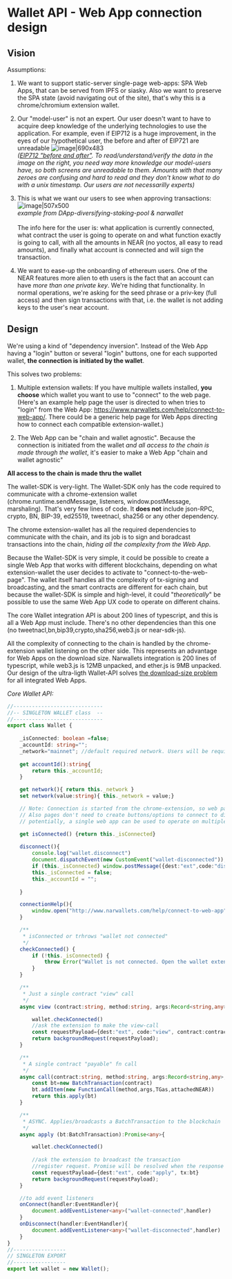# Wallet API - Web App connection design

## Vision

Assumptions:
1) We want to support static-server single-page web-apps: SPA Web Apps, that can be served from IPFS or siasky. Also we want to preserve the SPA state (avoid  navigating out of the site), that's why this is a chrome/chromium extension wallet.

2) Our "model-user" is not an expert. Our user doesn't want to have to acquire deep knowledge of the underlying technologies to use the application. 
For example, even if EIP712 is a huge improvement, in the eyes of our hypothetical user, the before and after of EIP721 are unreadable
![image|690x483](docs/images/EIP712-before-after.png)
<br>*([EIP712 "before and after"](https://ethereum-magicians.org/t/eip-712-eth-signtypeddata-as-a-standard-for-machine-verifiable-and-human-readable-typed-data-signing/397). To read/understand/verify the data in the image on the right, you need way more knowledge our model-users have, so both screens are unreadable to them. Amounts with that many zeroes are confusing and hard to read and they don't know what to do with a unix timestamp. Our users are not necessarilly experts)*

3) This is what we want our users to see when approving transactions: 
![image|507x500](docs/images/narwallets-approve-transaction.png)
<br>*example from DApp-diversifying-staking-pool & narwallet*
<br><br>The info here for the user is: what application is currently connected, what contract the user is going to operate on and what function exactly is going to call, with all the amounts in NEAR (no yoctos, all easy to read amounts), and finally what account is connected and will sign the transaction.


4) We want to ease-up the onboarding of ethereum users. One of the NEAR features more alien to eth users is the fact that an account can have *more than one private key*. We're hiding that functionality. In normal operations, we're asking for the seed phrase or a priv-key (full access) and then sign transactions with that, i.e. the wallet is not adding keys to the user's near account.

## Design

We're using a kind of "dependency inversion". Instead of the Web App having a "login" button or several "login" buttons, one for each supported wallet, **the connection is initiated by the wallet**.

This solves two problems:

1. Multiple extension wallets: If you have multiple wallets installed, **you choose** which wallet you want to use to "connect" to the web page. (Here's an example help page the user is directed to when tries to "login" from the Web App: https://www.narwallets.com/help/connect-to-web-app/. There could be a generic help page for Web Apps directing how to connect each compatible extension-wallet.)

2. The Web App can be "chain and wallet agnostic". Because the connection is initiated from the wallet *and all access to the chain is made through the wallet*, it's easier to make a Web App "chain and wallet agnostic"

**All access to the chain is made thru the wallet**

The wallet-SDK is very-light. The Wallet-SDK only has the code required to communicate with a chrome-extension wallet (chrome.runtime.sendMessage, listeners, window.postMessage, marshaling). That's very few lines of code. It **does not** include json-RPC, crypto, BN, BIP-39, ed25519, tweetnacl, sha256 or any other dependency.

The chrome extension-wallet has all the required dependencies to communicate with the chain, and its job is to sign and boradcast transactions into the chain, *hiding all the complexity from the Web App*.

Because the Wallet-SDK is very simple, it could be possible to create a single Web App that works with different blockchains, depending on what extension-wallet the user decides to activate to "connect-to-the-web-page". The wallet itself handles all the complexity of tx-signing and broadcasting, and the smart contracts are different for each chain, but because the wallet-SDK is simple and high-level, it could "*theoretically*" be possible to use the same Web App UX code to operate on different chains.

The core Wallet integration API is about 200 lines of typescript, and this is all a Web App must include. There's no other dependencies than this one (no tweetnacl,bn,bip39,crypto,sha256,web3.js or near-sdk-js). 

All the complexity of connecting to the chain is handled by the chrome-extension wallet listening on the other side. This represents an advantage for Web Apps on the download size. Narwallets integration is 200 lines of typescript, while web3.js is 12MB unpacked, and ether.js is 9MB unpacked. 
Our design of the ultra-ligth Wallet-API solves [the download-size problem](https://github.com/ethereum/web3.js/issues/1178) for all integrated Web Apps.

*Core Wallet API:*
```typescript
//-----------------------------
//-- SINGLETON WALLET class  --
//-----------------------------
export class Wallet {
    
    _isConnected: boolean =false;
    _accountId: string="";
    _network="mainnet"; //default required network. Users will be required to connect accounts from mainnet
    
    get accountId():string{
        return this._accountId;
    }

    get network(){ return this._network }
    set network(value:string){ this._network = value;}

    // Note: Connection is started from the chrome-extension, so web pages don't get any info before the user decides to "connect"
    // Also pages don't need to create buttons/options to connect to different wallets, as long all wallets connect with web pages by using this API
    // potentially, a single web app can be used to operate on multiple chains, since all requests are high-level and go thru the chrome-extension

    get isConnected() {return this._isConnected}
   
    disconnect(){
        console.log("wallet.disconnect") 
        document.dispatchEvent(new CustomEvent("wallet-disconnected"));
        if (this._isConnected) window.postMessage({dest:"ext",code:"disconnect"},"*"); //inform the extension
        this._isConnected = false;
        this._accountId = "";
        
    }

    connectionHelp(){
        window.open("http://www.narwallets.com/help/connect-to-web-app")
    }

    /**
     * isConnected or trhrows "wallet not connected"
     */
    checkConnected() {
        if (!this._isConnected) {
            throw Error("Wallet is not connected. Open the wallet extension and click 'Connect to Web Page'")
        }
    }

    /**
     * Just a single contract "view" call
     */
    async view (contract:string, method:string, args:Record<string,any>):Promise<any>{

        wallet.checkConnected()
        //ask the extension to make the view-call
        const requestPayload={dest:"ext", code:"view", contract:contract, method:method, args:args}
        return backgroundRequest(requestPayload);
    }

    /**
     * A single contract "payable" fn call
     */
    async call(contract:string, method:string, args:Record<string,any>, TGas:number, attachedNEAR:number=0):Promise<any>{
        const bt=new BatchTransaction(contract)
        bt.addItem(new FunctionCall(method,args,TGas,attachedNEAR))
        return this.apply(bt)
    }

    /**
     * ASYNC. Applies/broadcasts a BatchTransaction to the blockchain
     */
    async apply (bt:BatchTransaction):Promise<any>{

        wallet.checkConnected()
        
        //ask the extension to broadcast the transaction
        //register request. Promise will be resolved when the response arrives
        const requestPayload={dest:"ext", code:"apply", tx:bt}
        return backgroundRequest(requestPayload);
    }

    //to add event listeners
    onConnect(handler:EventHandler){
        document.addEventListener<any>("wallet-connected",handler)
    }
    onDisconnect(handler:EventHandler){
        document.addEventListener<any>("wallet-disconnected",handler)
    }
}
//-----------------
// SINGLETON EXPORT
//-----------------
export let wallet = new Wallet();
```
